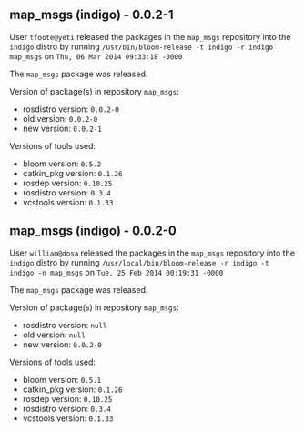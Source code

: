 ## map_msgs (indigo) - 0.0.2-1

User `tfoote@yeti` released the packages in the `map_msgs` repository into the `indigo` distro by running `/usr/bin/bloom-release -t indigo -r indigo map_msgs` on `Thu, 06 Mar 2014 09:33:18 -0000`

The `map_msgs` package was released.

Version of package(s) in repository `map_msgs`:
- rosdistro version: `0.0.2-0`
- old version: `0.0.2-0`
- new version: `0.0.2-1`

Versions of tools used:
- bloom version: `0.5.2`
- catkin_pkg version: `0.1.26`
- rosdep version: `0.10.25`
- rosdistro version: `0.3.4`
- vcstools version: `0.1.33`


## map_msgs (indigo) - 0.0.2-0

User `william@dosa` released the packages in the `map_msgs` repository into the `indigo` distro by running `/usr/local/bin/bloom-release -r indigo -t indigo -n map_msgs` on `Tue, 25 Feb 2014 00:19:31 -0000`

The `map_msgs` package was released.

Version of package(s) in repository `map_msgs`:
- rosdistro version: `null`
- old version: `null`
- new version: `0.0.2-0`

Versions of tools used:
- bloom version: `0.5.1`
- catkin_pkg version: `0.1.26`
- rosdep version: `0.10.25`
- rosdistro version: `0.3.4`
- vcstools version: `0.1.33`


